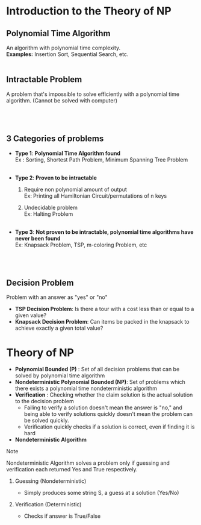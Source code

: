 # Introduction to the Theory of NP

## Polynomial Time Algorithm
An algorithm with polynomial time complexity.
</br>
**Examples:** Insertion Sort, Sequential Search, etc.
</br></br>

## Intractable Problem
A problem that's impossible to solve efficiently with a polynomial time algorithm. (Cannot be solved with computer)
</br></br></br></br>


## 3 Categories of problems
- **Type 1**: **Polynomial Time Algorithm found** </br>
  Ex : Sorting, Shortest Path Problem, Minimum Spanning Tree Problem</br></br>
- **Type 2**: **Proven to be intractable** </br>
    1. Require non polynomial amount of output</br>
    Ex: Printing all Hamiltonian Circuit/permutations of n keys</br>

    2. Undecidable problem</br>
    Ex: Halting Problem</br></br>
  
- **Type 3**: **Not proven to be intractable, polynomial time algorithms have never been found**</br>
  Ex: Knapsack Problem, TSP, m-coloring Problem, etc
</br></br></br></br>

## Decision Problem
Problem with an answer as "yes" or "no"  </br>
- **TSP Decision Problem**: Is there a tour with a cost less than or equal to a given value?
- **Knapsack Decision Problem**: Can items be packed in the knapsack to achieve exactly a given total value?

# Theory of NP
- **Polynomial Bounded (P)** : Set of all decision problems that can be solved by polynomial time algorithm
- **Nondeterministic Polynomial Bounded (NP)**: Set of problems which there exists a polynomial time nondeterministic algorithm
- **Verification** : Checking whether the claim solution is the actual solution to the decision problem
  - Failing to verify a solution doesn't mean the answer is "no," and being able to verify solutions quickly doesn't mean the problem can be solved quickly.
  - Verification quickly checks if a solution is correct, even if finding it is hard
- **Nondeterministic Algorithm**
> [!NOTE]  
> Nondeterministic Algorithm solves a problem only if guessing and verification each returned Yes and True respectively. 


  1. Guessing (Nondeterministic)
        - Simply produces some string S, a guess at a solution (Yes/No)
    
  2. Verification (Deterministic)
        - Checks if answer is True/False
    
   
      

